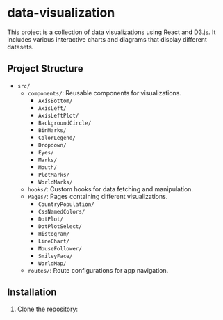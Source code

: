 # data-visualization

This project is a collection of data visualizations using React and D3.js. It includes various interactive charts and diagrams that display different datasets.

## Project Structure

- `src/`
  - `components/`: Reusable components for visualizations.
    - `AxisBottom/`
    - `AxisLeft/`
    - `AxisLeftPlot/`
    - `BackgroundCircle/`
    - `BinMarks/`
    - `ColorLegend/`
    - `Dropdown/`
    - `Eyes/`
    - `Marks/`
    - `Mouth/`
    - `PlotMarks/`
    - `WorldMarks/`
  - `hooks/`: Custom hooks for data fetching and manipulation.
  - `Pages/`: Pages containing different visualizations.
    - `CountryPopulation/`
    - `CssNamedColors/`
    - `DotPlot/`
    - `DotPlotSelect/`
    - `Histogram/`
    - `LineChart/`
    - `MouseFollower/`
    - `SmileyFace/`
    - `WorldMap/`
  - `routes/`: Route configurations for app navigation.

## Installation

1. Clone the repository:
